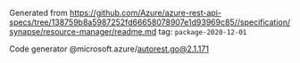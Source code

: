 Generated from https://github.com/Azure/azure-rest-api-specs/tree/138759b8a5987252fd66658078907e1d93969c85//specification/synapse/resource-manager/readme.md tag: `package-2020-12-01`

Code generator @microsoft.azure/autorest.go@2.1.171


